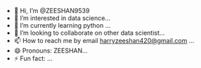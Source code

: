 - 👋 Hi, I’m @ZEESHAN9539
- 👀 I’m interested in data science...
- 🌱 I’m currently learning python ...
- 💞️ I’m looking to collaborate on other data scientist...
- 📫 How to reach me by email harryzeeshan420@gmail.com ...
- 😄 Pronouns: ZEESHAN...
- ⚡ Fun fact: ...

<!---
ZEESHAN9539/ZEESHAN9539 is a ✨ special ✨ repository because its `README.md` (this file) appears on your GitHub profile.
You can click the Preview link to take a look at your changes.
--->
